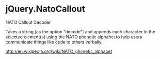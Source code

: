 jQuery.NatoCallout
==================

NATO Callout Decoder

Takes a string (as the option "decode") and appends each character to the selected element(s) using the NATO phonetic alphabet to help users communicate things like code to others verbally.

http://en.wikipedia.org/wiki/NATO_phonetic_alphabet 
